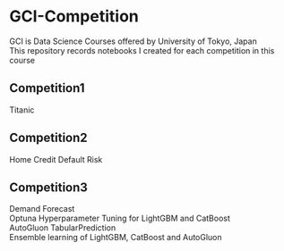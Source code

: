# GCI-Competition
GCI is Data Science Courses offered by University of Tokyo, Japan \
This repository records notebooks I created for each competition in this course 


## Competition1
Titanic 

## Competition2
Home Credit Default Risk

## Competition3
Demand Forecast \
Optuna Hyperparameter Tuning for LightGBM and CatBoost \
AutoGluon TabularPrediction \
Ensemble learning of LightGBM, CatBoost and AutoGluon
